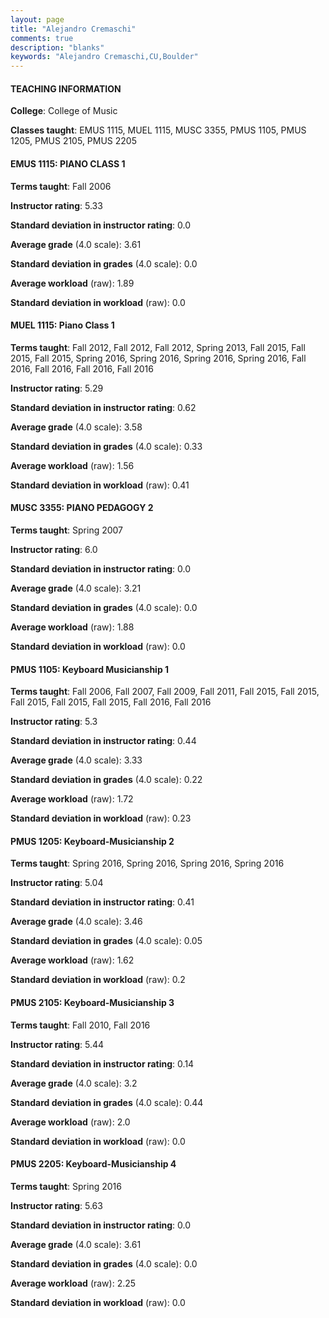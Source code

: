 ```yaml
---
layout: page
title: "Alejandro Cremaschi" 
comments: true
description: "blanks"
keywords: "Alejandro Cremaschi,CU,Boulder"
---
```

<head>
<script src="https://ajax.googleapis.com/ajax/libs/jquery/2.1.3/jquery.min.js"></script>
<script src="https://dl.dropboxusercontent.com/s/pc42nxpaw1ea4o9/highcharts.js?dl=0"></script>
<!-- <script src="../assets/js/highcharts.js"></script> -->
<style type="text/css">@font-face {
	font-family: "Bebas Neue";
	src: url(https://www.filehosting.org/file/details/544349/BebasNeue Regular.otf) format("opentype");
	}
	h1.Bebas { 
		font-family: "Bebas Neue", Verdana, Tahoma;
	}
</style>
</head>
	   
#### TEACHING INFORMATION

**College**: College of Music

**Classes taught**: EMUS 1115, MUEL 1115, MUSC 3355, PMUS 1105, PMUS 1205, PMUS 2105, PMUS 2205

#### EMUS 1115: PIANO CLASS 1

**Terms taught**: Fall 2006

**Instructor rating**: 5.33

**Standard deviation in instructor rating**: 0.0

**Average grade** (4.0 scale): 3.61

**Standard deviation in grades** (4.0 scale): 0.0

**Average workload** (raw): 1.89

**Standard deviation in workload** (raw): 0.0

#### MUEL 1115: Piano Class 1

**Terms taught**: Fall 2012, Fall 2012, Fall 2012, Spring 2013, Fall 2015, Fall 2015, Fall 2015, Spring 2016, Spring 2016, Spring 2016, Spring 2016, Fall 2016, Fall 2016, Fall 2016, Fall 2016

**Instructor rating**: 5.29

**Standard deviation in instructor rating**: 0.62

**Average grade** (4.0 scale): 3.58

**Standard deviation in grades** (4.0 scale): 0.33

**Average workload** (raw): 1.56

**Standard deviation in workload** (raw): 0.41

#### MUSC 3355: PIANO PEDAGOGY 2

**Terms taught**: Spring 2007

**Instructor rating**: 6.0

**Standard deviation in instructor rating**: 0.0

**Average grade** (4.0 scale): 3.21

**Standard deviation in grades** (4.0 scale): 0.0

**Average workload** (raw): 1.88

**Standard deviation in workload** (raw): 0.0

#### PMUS 1105: Keyboard Musicianship 1

**Terms taught**: Fall 2006, Fall 2007, Fall 2009, Fall 2011, Fall 2015, Fall 2015, Fall 2015, Fall 2015, Fall 2015, Fall 2016, Fall 2016

**Instructor rating**: 5.3

**Standard deviation in instructor rating**: 0.44

**Average grade** (4.0 scale): 3.33

**Standard deviation in grades** (4.0 scale): 0.22

**Average workload** (raw): 1.72

**Standard deviation in workload** (raw): 0.23

#### PMUS 1205: Keyboard-Musicianship 2

**Terms taught**: Spring 2016, Spring 2016, Spring 2016, Spring 2016

**Instructor rating**: 5.04

**Standard deviation in instructor rating**: 0.41

**Average grade** (4.0 scale): 3.46

**Standard deviation in grades** (4.0 scale): 0.05

**Average workload** (raw): 1.62

**Standard deviation in workload** (raw): 0.2

#### PMUS 2105: Keyboard-Musicianship 3

**Terms taught**: Fall 2010, Fall 2016

**Instructor rating**: 5.44

**Standard deviation in instructor rating**: 0.14

**Average grade** (4.0 scale): 3.2

**Standard deviation in grades** (4.0 scale): 0.44

**Average workload** (raw): 2.0

**Standard deviation in workload** (raw): 0.0

#### PMUS 2205: Keyboard-Musicianship 4

**Terms taught**: Spring 2016

**Instructor rating**: 5.63

**Standard deviation in instructor rating**: 0.0

**Average grade** (4.0 scale): 3.61

**Standard deviation in grades** (4.0 scale): 0.0

**Average workload** (raw): 2.25

**Standard deviation in workload** (raw): 0.0

